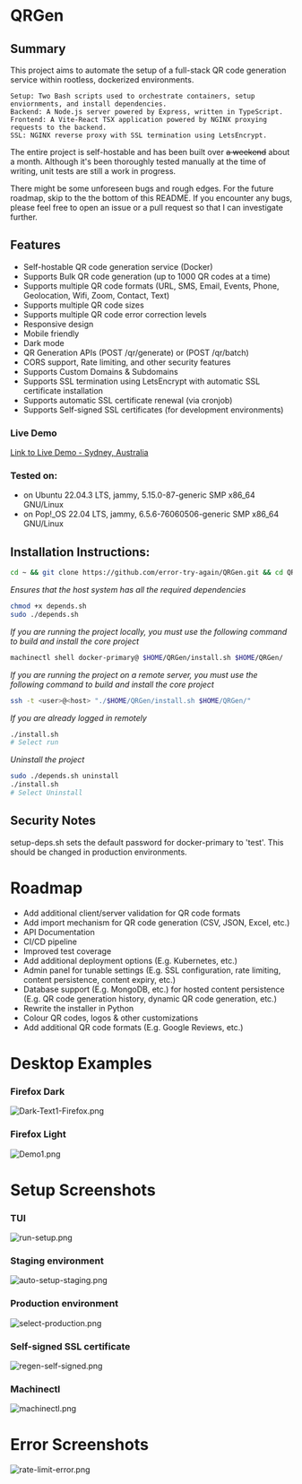 # QRGen

## Summary

This project aims to automate the setup of a full-stack QR code generation service
within rootless, dockerized
environments.

    Setup: Two Bash scripts used to orchestrate containers, setup enviornments, and install dependencies.
    Backend: A Node.js server powered by Express, written in TypeScript. 
    Frontend: A Vite-React TSX application powered by NGINX proxying requests to the backend.
    SSL: NGINX reverse proxy with SSL termination using LetsEncrypt.

The entire project is self-hostable and has been built over <s>a weekend</s>
about a month.
Although it's been thoroughly tested manually at the time of writing, unit tests are
still a work in progress.

There might be some unforeseen bugs and rough edges. For the future roadmap, skip to
the the bottom of this README.
If you encounter any bugs, please feel free to open an issue or a pull request so
that I can investigate further.

## Features

* Self-hostable QR code generation service (Docker)
* Supports Bulk QR code generation (up to 1000 QR codes at a time)
* Supports multiple QR code formats (URL, SMS, Email, Events, Phone, Geolocation,
  Wifi, Zoom, Contact, Text)
* Supports multiple QR code sizes
* Supports multiple QR code error correction levels
* Responsive design
* Mobile friendly
* Dark mode
* QR Generation APIs (POST /qr/generate) or (POST /qr/batch)
* CORS support, Rate limiting, and other security features
* Supports Custom Domains & Subdomains
* Supports SSL termination using LetsEncrypt with automatic SSL certificate
  installation
* Supports automatic SSL certificate renewal (via cronjob)
* Supports Self-signed SSL certificates (for development environments)

### Live Demo

[Link to Live Demo - Sydney, Australia](https://qr-gen.net/)

### Tested on:

* on Ubuntu 22.04.3 LTS, jammy, 5.15.0-87-generic SMP x86_64 GNU/Linux
* on Pop!_OS 22.04 LTS, jammy, 6.5.6-76060506-generic SMP x86_64 GNU/Linux

## Installation Instructions:

```bash
cd ~ && git clone https://github.com/error-try-again/QRGen.git && cd QRGen
```

_Ensures that the host system has all the required dependencies_

```bash
chmod +x depends.sh
sudo ./depends.sh
```

_If you are running the project locally, you must use the following command to build
and install the core project_

```bash
machinectl shell docker-primary@ $HOME/QRGen/install.sh $HOME/QRGen/
```

_If you are running the project on a remote server, you must use the following
command to build and install the core
project_

```bash
ssh -t <user>@<host> "./$HOME/QRGen/install.sh $HOME/QRGen/"
```

_If you are already logged in remotely_

```bash
./install.sh
# Select run
```

_Uninstall the project_

```bash
sudo ./depends.sh uninstall
./install.sh
# Select Uninstall
```

## Security Notes

setup-deps.sh sets the default password for docker-primary to 'test'.
This should be changed in production environments.

# Roadmap

* Add additional client/server validation for QR code formats
* Add import mechanism for QR code generation (CSV, JSON, Excel, etc.)
* API Documentation
* CI/CD pipeline
* Improved test coverage
* Add additional deployment options (E.g. Kubernetes, etc.)
* Admin panel for tunable settings (E.g. SSL configuration, rate limiting, content
  persistence, content expiry, etc.)
* Database support (E.g. MongoDB, etc.) for hosted content persistence (E.g. QR code
  generation history, dynamic QR code generation, etc.)
* Rewrite the installer in Python
* Colour QR codes, logos & other customizations
* Add additional QR code formats (E.g. Google Reviews, etc.)

# Desktop Examples

### Firefox Dark

![Dark-Text1-Firefox.png](images%2FDemo%2FDark-Text1-Firefox.png)

### Firefox Light

![Demo1.png](images%2FDemo%2FDemo1.png)

# Setup Screenshots

### TUI

![run-setup.png](images%2FGeneral%2Frun-setup.png)

### Staging environment

![auto-setup-staging.png](images%2FGeneral%2Fauto-setup-staging.png)

### Production environment

![select-production.png](images%2FGeneral%2Fselect-production.png)

### Self-signed SSL certificate

![regen-self-signed.png](images%2FGeneral%2Fregen-self-signed.png)

### Machinectl

![machinectl.png](images%2FLocal%2Fmachinectl.png)

# Error Screenshots

![rate-limit-error.png](images%2FGeneral%2Frate-limit-error.png)
